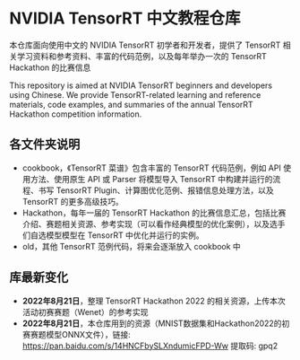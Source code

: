 # NVIDIA TensorRT 中文教程仓库

本仓库面向使用中文的 NVIDIA TensorRT 初学者和开发者，提供了 TensorRT 相关学习资料和参考资料、丰富的代码范例，以及每年举办一次的 TensorRT Hackathon 的比赛信息

This repository is aimed at NVIDIA TensorRT beginners and developers using Chinese. We provide TensorRT-related learning and reference materials, code examples, and summaries of the annual TensorRT Hackathon competition information.

## 各文件夹说明

+ cookbook，《TensorRT 菜谱》包含丰富的 TensorRT 代码范例，例如 API 使用方法、使用原生 API 或 Parser 将模型导入 TensorRT 中构建并运行的流程、书写 TensorRT Plugin、计算图优化范例、报错信息处理方法，以及 TensorRT 的更多高级技巧。
+ Hackathon，每年一届的 TensorRT Hackathon 的比赛信息汇总，包括比赛介绍、赛题相关资源、参考实现（可以看作经典模型的优化案例），以及选手们自选模型模型在 TensorRT 中优化并运行的实例。
+ old，其他 TensorRT 范例代码，将来会逐渐放入 cookbook 中

## 库最新变化

+ **2022年8月21日**，整理 TensorRT Hackathon 2022 的相关资源，上传本次活动初赛赛题（Wenet）的参考实现
+ **2022年8月21日**，本仓库用到的资源（MNIST数据集和Hackathon2022的初赛赛题模型ONNX文件），链接: https://pan.baidu.com/s/14HNCFbySLXndumicFPD-Ww 提取码: gpq2
